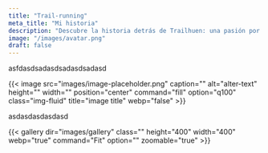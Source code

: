 ```yaml
---
title: "Trail-running"
meta_title: "Mi historia"
description: "Descubre la historia detrás de Trailhuen: una pasión por el trail running, la naturaleza y la conexión con el mundo que nos rodea. Un viaje personal lleno de experiencias, aprendizajes y aventuras."
image: "/images/avatar.png"
draft: false
---
```

asfdasdsadasdsadasdsadasd

{{< image src="images/image-placeholder.png" caption="" alt="alter-text" height="" width="" position="center" command="fill" option="q100" class="img-fluid" title="image title" webp="false" >}}


asdasdasdasdasd

{{< gallery dir="images/gallery" class="" height="400" width="400" webp="true" command="Fit" option="" zoomable="true" >}}